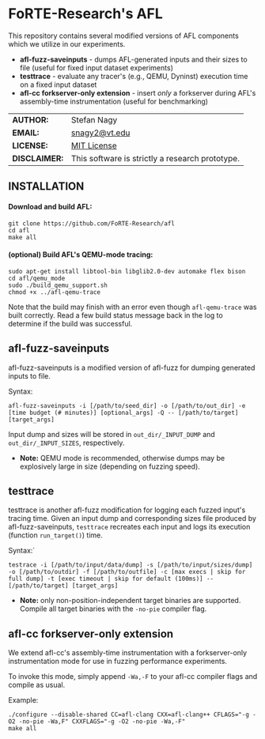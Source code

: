 # FoRTE-Research's AFL
This repository contains several modified versions of AFL components which we utilize in our experiments.
* **afl-fuzz-saveinputs** - dumps AFL-generated inputs and their sizes to file (useful for fixed input dataset experiments)
* **testtrace** - evaluate any tracer's (e.g., QEMU, Dyninst) execution time on a fixed input dataset
* **afl-cc forkserver-only extension** - insert *only* a forkserver during AFL's assembly-time instrumentation (useful for benchmarking)

|             |                |
|-------------|----------------|
|**AUTHOR:**  | Stefan Nagy  |
|**EMAIL:**   | snagy2@vt.edu |
|**LICENSE:** | [MIT License](LICENSE) |
|**DISCLAIMER:**   | This software is strictly a research prototype. |


## INSTALLATION
#### Download and build AFL:
```
git clone https://github.com/FoRTE-Research/afl
cd afl
make all
```

#### (optional) Build AFL's QEMU-mode tracing:
```
sudo apt-get install libtool-bin libglib2.0-dev automake flex bison
cd afl/qemu_mode
sudo ./build_qemu_support.sh
chmod +x ../afl-qemu-trace
```
Note that the build may finish with an error even though `afl-qemu-trace` was built correctly.  Read a few build status message back in the log to determine if the build was successful.


## afl-fuzz-saveinputs
afl-fuzz-saveinputs is a modified version of afl-fuzz for dumping generated inputs to file.

Syntax:
```
afl-fuzz-saveinputs -i [/path/to/seed_dir] -o [/path/to/out_dir] -e [time budget (# minutes)] [optional_args] -Q -- [/path/to/target] [target_args]
```
Input dump and sizes will be stored in `out_dir/_INPUT_DUMP` and `out_dir/_INPUT_SIZES`, respectively.  
 * **Note:** QEMU mode is recommended, otherwise dumps may be explosively large in size (depending on fuzzing speed).

## testtrace
testtrace is another afl-fuzz modification for logging each fuzzed input's tracing time. Given an input dump and corresponding sizes file produced by afl-fuzz-saveinputs, `testtrace` recreates each input and logs its execution (function `run_target()`) time. 

Syntax:`
```
testrace -i [/path/to/input/data/dump] -s [/path/to/input/sizes/dump] -o [/path/to/outdir] -f [/path/to/outfile] -c [max execs | skip for full dump] -t [exec timeout | skip for default (100ms)] -- [/path/to/target] [target_args]
```
 * **Note:** only non-position-independent target binaries are supported. Compile all target binaries with the `-no-pie` compiler flag.
 
## afl-cc forkserver-only extension
We extend afl-cc's assembly-time instrumentation with a forkserver-only instrumentation mode for use in fuzzing performance experiments. 

To invoke this mode, simply append `-Wa,-F` to your afl-cc compiler flags and compile as usual.

Example:
```
./configure --disable-shared CC=afl-clang CXX=afl-clang++ CFLAGS="-g -O2 -no-pie -Wa,F" CXXFLAGS="-g -O2 -no-pie -Wa,-F"
make all
```
